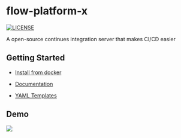 flow-platform-x
============

[![LICENSE](https://img.shields.io/github/license/pingcap/tidb.svg)](https://github.com/pingcap/tidb/blob/master/LICENSE)  

A open-source continues integration server that makes CI/CD easier

## Getting Started

- [Install from docker](https://github.com/FlowCI/docker)

- [Documentation](https://github.com/flowci/docs)

- [YAML Templates](https://github.com/FlowCI/templates)

## Demo

![](https://github.com/FlowCI/docs/raw/master/src/demo.gif)
